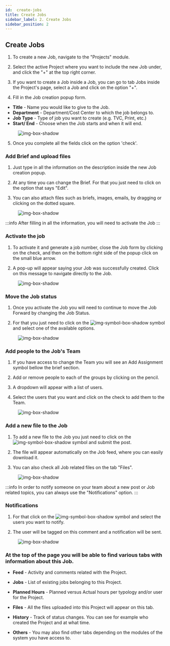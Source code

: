 ```yaml
---
id:  create-jobs
title: Create Jobs
sidebar_label: 2. Create Jobs
sidebar_position: 2
---
```



## Create Jobs

1. To create a new Job, navigate to the "Projects" module.

2. Select the active Project where you want to include the new Job under, and click the "+" at the top right corner.

3. If you want to create a Job inside a Job, you can go to tab Jobs inside the Project's page, select a Job and click on the option "+".

4. Fill in the Job creation popup form. 


- **Title** - Name you would like to give to the Job.
- **Department** - Department/Cost Center to which the job belongs to.
- **Job Type** - Type of job you want to create (e.g. TVC, Print, etc.)
- **Start/ End** - Choose when the Job starts and when it will end.


<figure>

![img-box-shadow](/img/university/project-management/project-management-lesson2-1.png)
<figcaption></figcaption>
</figure>

5. Once you complete all the fields click on the option 'check'.


### Add Brief and upload files

1. Just type in all the information on the description inside the new Job creation popup.

2. At any time you can change the Brief. For that you just need to click on the option that says "Edit".

3. You can also attach files such as briefs, images, emails, by dragging or clicking on the dotted square.


<figure>

![img-box-shadow](/img/university/project-management/project-management-lesson2-2.png)
<figcaption></figcaption>
</figure>


:::info
After filling in all the information, you will need to activate the Job
:::

### Activate the job

1. To activate it and generate a job number, close the Job form by clicking on the check, and then on the bottom right side of the popup click on the small blue arrow.

2. A pop-up will appear saying your Job was successfully created. Click on this message to navigate directly to the Job.


<figure>

![img-box-shadow](/img/university/project-management/project-management-lesson2-3.png)
<figcaption></figcaption>
</figure>


### Move the Job status

1. Once you activate the Job you will need to continue to move the Job Forward by changing the Job Status.

2. For that you just need to click on the ![img-symbol-box-shadow](/img/university/project-management/project-management-lesson2-symbol-2.png) symbol and select one of the available options.

<figure>

![img-box-shadow](/img/university/project-management/project-management-lesson2-4.png)
<figcaption></figcaption>
</figure>

### Add people to the Job's Team

1. If you have access to change the Team you will see an Add Assignment symbol bellow the brief section.

2. Add or remove people to each of the groups by clicking on the pencil.

3. A dropdown will appear with a list of users.

4. Select the users that you want and click on the check to add them to the Team.

<figure>

![img-box-shadow](/img/university/project-management/project-management-lesson2-5.png)
<figcaption></figcaption>
</figure>


### Add a new file to the Job

1. To add a new file to the Job you just need to click on the ![img-symbol-box-shadow](/img/university/project-management/project-management-lesson2-symbol-1.png) symbol and submit the post.

2. The file will appear automatically on the Job feed, where you can easily download it.

3. You can also check all Job related files on the tab "Files".

<figure>

![img-box-shadow](/img/university/project-management/project-management-lesson2-6.png)
<figcaption></figcaption>
</figure>

:::info
In order to notify someone on your team about a new post or Job related topics, you can always use the "Notifications" option.
:::

### Notifications

1. For that click on the ![img-symbol-box-shadow](/img/university/project-management/project-management-lesson2-symbol-3.png) symbol and select the users you want to notify.

2. The user will be tagged on this comment and a notification will be sent.

<figure>

![img-box-shadow](/img/university/project-management/project-management-lesson2-7.png)
<figcaption></figcaption>
</figure>

### At the top of the page you will be able to find various tabs with information about this Job.


- **Feed** - Activity and comments related with the Project.

- **Jobs** - List of existing jobs belonging to this Project.

- **Planned Hours** - Planned versus Actual hours per typology and/or user for the Project.

- **Files** - All the files uploaded into this Project will appear on this tab.

- **History** - Track of status changes. You can see for example who created the Project and at what time.

- **Others** - You may also find other tabs depending on the modules of the system you have access to.